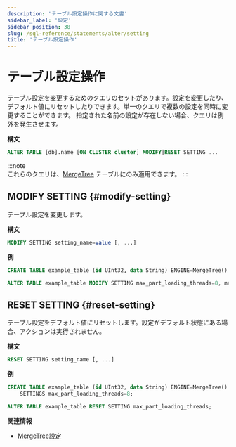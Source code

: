 ```yaml
---
description: 'テーブル設定操作に関する文書'
sidebar_label: '設定'
sidebar_position: 38
slug: /sql-reference/statements/alter/setting
title: 'テーブル設定操作'
---
```



# テーブル設定操作

テーブル設定を変更するためのクエリのセットがあります。設定を変更したり、デフォルト値にリセットしたりできます。単一のクエリで複数の設定を同時に変更することができます。
指定された名前の設定が存在しない場合、クエリは例外を発生させます。

**構文**

```sql
ALTER TABLE [db].name [ON CLUSTER cluster] MODIFY|RESET SETTING ...
```

:::note    
これらのクエリは、[MergeTree](../../../engines/table-engines/mergetree-family/mergetree.md) テーブルにのみ適用できます。
:::

## MODIFY SETTING {#modify-setting}

テーブル設定を変更します。

**構文**

```sql
MODIFY SETTING setting_name=value [, ...]
```

**例**

```sql
CREATE TABLE example_table (id UInt32, data String) ENGINE=MergeTree() ORDER BY id;

ALTER TABLE example_table MODIFY SETTING max_part_loading_threads=8, max_parts_in_total=50000;
```

## RESET SETTING {#reset-setting}

テーブル設定をデフォルト値にリセットします。設定がデフォルト状態にある場合、アクションは実行されません。

**構文**

```sql
RESET SETTING setting_name [, ...]
```

**例**

```sql
CREATE TABLE example_table (id UInt32, data String) ENGINE=MergeTree() ORDER BY id
    SETTINGS max_part_loading_threads=8;

ALTER TABLE example_table RESET SETTING max_part_loading_threads;
```

**関連情報**

- [MergeTree設定](../../../operations/settings/merge-tree-settings.md)
